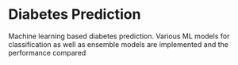 # Diabetes Prediction

Machine learning based diabetes prediction. Various ML models for classification as well as ensemble models are implemented and the performance compared
